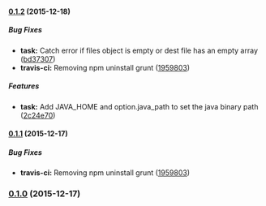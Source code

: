<a name="0.1.2"></a>
#### [0.1.2](https://github.com/ShrimpDev/grunt-google-closure/compare/v0.1.1...v0.1.2) (2015-12-18)


##### Bug Fixes

* **task:** Catch error if files object is empty or dest file has an empty array ([bd37307](https://github.com/ShrimpDev/grunt-google-closure/commit/bd37307))
* **travis-ci:** Removing npm uninstall grunt ([1959803](https://github.com/ShrimpDev/grunt-google-closure/commit/1959803))

##### Features

* **task:** Add JAVA_HOME and option.java_path to set the java binary path ([2c24e70](https://github.com/ShrimpDev/grunt-google-closure/commit/2c24e70))



<a name="0.1.1"></a>
#### [0.1.1](https://github.com/ShrimpDev/grunt-google-closure/compare/v0.1.0...v0.1.1) (2015-12-17)


##### Bug Fixes

* **travis-ci:** Removing npm uninstall grunt ([1959803](https://github.com/ShrimpDev/grunt-google-closure/commit/1959803))



<a name="0.1.0"></a>
### [0.1.0](https://github.com/ShrimpDev/grunt-google-closure/compare/v0.1.0...v0.1.0) (2015-12-17)



